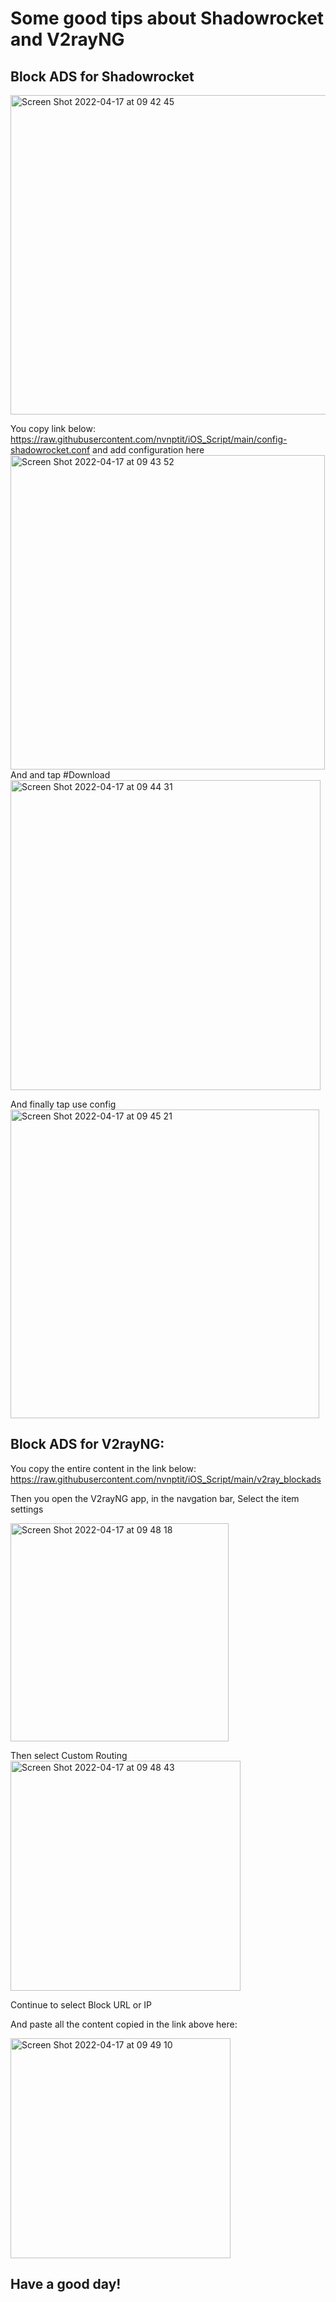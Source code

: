 # Some good tips about Shadowrocket and V2rayNG

## Block ADS for Shadowrocket
<img width="511" alt="Screen Shot 2022-04-17 at 09 42 45" src="https://user-images.githubusercontent.com/87685010/163697969-9056389a-e078-482d-9e44-408a97f805d3.png">

You copy link below: 
https://raw.githubusercontent.com/nvnptit/iOS_Script/main/config-shadowrocket.conf
and add configuration here
<img width="503" alt="Screen Shot 2022-04-17 at 09 43 52" src="https://user-images.githubusercontent.com/87685010/163697996-74b1fa4f-e547-4549-bb5f-5e1af992c68d.png">
And and tap #Download
<img width="496" alt="Screen Shot 2022-04-17 at 09 44 31" src="https://user-images.githubusercontent.com/87685010/163698014-47067b65-c17b-475c-9515-2af47eb31ca9.png">

And finally tap use config
<img width="494" alt="Screen Shot 2022-04-17 at 09 45 21" src="https://user-images.githubusercontent.com/87685010/163698035-1814305f-dde0-40d0-858f-34559d1ea227.png">

## Block ADS for V2rayNG:
You copy the entire content in the link below:
https://raw.githubusercontent.com/nvnptit/iOS_Script/main/v2ray_blockads

Then you open the V2rayNG app, in the navgation bar,
Select the item settings

<img width="349" alt="Screen Shot 2022-04-17 at 09 48 18" src="https://user-images.githubusercontent.com/87685010/163698107-3e3eb29a-4f31-45fb-9cc9-b238026d3c9a.png">

Then select Custom Routing
<img width="368" alt="Screen Shot 2022-04-17 at 09 48 43" src="https://user-images.githubusercontent.com/87685010/163698112-353b16f4-a04d-45d3-8ea4-0c381fbf741e.png">

Continue to select Block URL or IP

And paste all the content copied in the link above here:

<img width="352" alt="Screen Shot 2022-04-17 at 09 49 10" src="https://user-images.githubusercontent.com/87685010/163698129-e788a3db-861e-4690-a7c1-9daef8ce5e2c.png">

## Have a good day!
